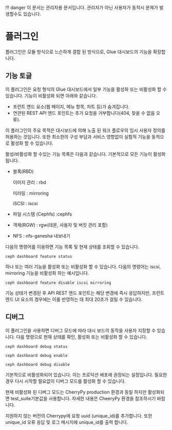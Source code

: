 !!! danger
    이 문서는 관리자용 문서입니다. 관리자가 아닌 사용자가 동작시 문제가 발생할수도 있습니다.
# 플러그인
플러그인은 모듈 방식으로 느슨하게 결합 된 방식으로, Glue 대시보드의 기능을 확장합니다.

## 기능 토글
이 플러그인은 요청 형식의 Glue 대시보드에서 일부 기능을 활성화 또는 비활성화 할 수 있습니다.
기능이 비활성화 되면 아래와 같습니다.
- 프런트 엔드 요소(웹 페이지, 메뉴 항목, 차트 등)가 숨겨집니다.
- 연관된 REST API 엔드 포인트는 추가 요청을 거부합니다(404, 찾을 수 없음 오류).

이 플러그인의 주요 목적은 대시보드에 의해 노출 된 워크 플로우의 임시 사용자 정의를 허용하는 것입니다. 또한 최소한의 구성 부담과 서비스 영향없이 실험적 기능을 동적으로 활성화 할 수 있습니다.

활성/비활성화 할 수있는 기능 목록은 다음과 같습니다. 기본적으로 모든 기능이 활성화됩니다.

- 블록(RBD)

    이미지 관리 : rbd

    미러링 : mirroring

    iSCSI : iscsi

- 파일 시스템 (Cephfs) :cephfs
- 객체(RGW) : rgw(데몬, 사용자 및 버킷 관리 포함)
- NFS : nfs-ganesha 내보내기

다음의 명령어를 이용하면 기능 목록 및 현재 상태를 조회할 수 있습니다.
```
ceph dashboard feature status
```

하나 또는 여러 기능을 활성화 또는 비활성화 할 수 있습니다. 다음의 명령어는 iscsi, mirroring 기능을 비활성화 하는 예시입니다.
```
ceph dashboard feature disable iscsi mirroring
```
기능 상태가 변경된 후 API REST 엔드 포인트는 해당 변경에 즉시 응답하지만, 프런트 엔드 UI 요소의 경우에는 이를 반영하는 데 최대 20초가 걸릴 수 있습니다.

## 디버그
이 플러그인을 사용하면 디버그 모드에 따라 대시 보드의 동작을 사용자 지정할 수 있습니다. 다음 명령으로 현재 상태를 확인, 활성화 또는 비활성화 할 수 있습니다.
```
ceph dashboard debug status
```
```
ceph dashboard debug enable
```
```
ceph dashboard debug disable
```
기본적으로 비활성화되어 있습니다. 이는 프로덕션 배포에 권장되는 설정입니다. 필요한 경우 다시 시작할 필요없이 디버그 모드를 활성화 할 수 있습니다.

현재 비활성화 된 디버그 모드는 CherryPy production 환경과 동일 하지만 활성화되면 test_suite기본값을 사용합니다. 자세한 내용은 CheeryPy 환경을 참조하시기 바랍니다.

지원하지 않는 버전의 Cherrypy에 요청 uuid (unique_id)를 추가합니다. 또한 unique_id 오류 응답 및 로그 메시지에 unique_id를 출력 합니다.